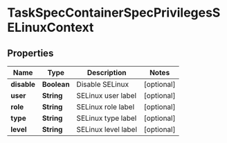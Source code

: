 
# TaskSpecContainerSpecPrivilegesSELinuxContext

## Properties
Name | Type | Description | Notes
------------ | ------------- | ------------- | -------------
**disable** | **Boolean** | Disable SELinux |  [optional]
**user** | **String** | SELinux user label |  [optional]
**role** | **String** | SELinux role label |  [optional]
**type** | **String** | SELinux type label |  [optional]
**level** | **String** | SELinux level label |  [optional]




